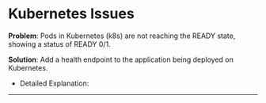 # Kubernetes Issues

**Problem**: Pods in Kubernetes (k8s) are not reaching the READY state, showing a status of READY 0/1.

**Solution**: Add a health endpoint to the application being deployed on Kubernetes.

- Detailed Explanation:

---